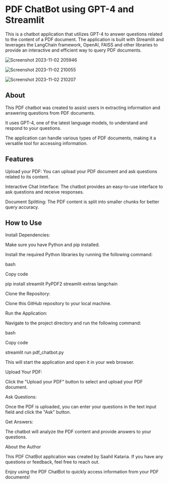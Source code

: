 # PDF ChatBot using GPT-4 and Streamlit

This is a chatbot application that utilizes GPT-4 to answer questions related to the content of a PDF document. The application is built with Streamlit and leverages the LangChain framework, OpenAI, FAISS and other libraries to provide an interactive and efficient way to query PDF documents.

![Screenshot 2023-11-02 205946](https://github.com/saahil1801/PDF-ChatBot-using-GPT-4-and-Streamlit/assets/84408557/66582302-88d6-412b-88df-53c672282be0)

![Screenshot 2023-11-02 210055](https://github.com/saahil1801/PDF-ChatBot-using-GPT-4-and-Streamlit/assets/84408557/3790cf55-728a-4f64-af30-b1709b021ba3)

![Screenshot 2023-11-02 210207](https://github.com/saahil1801/PDF-ChatBot-using-GPT-4-and-Streamlit/assets/84408557/46511699-ab87-473e-aa08-02da0691792c)

## About

This PDF chatbot was created to assist users in extracting information and answering questions from PDF documents.

It uses GPT-4, one of the latest language models, to understand and respond to your questions.

The application can handle various types of PDF documents, making it a versatile tool for accessing information.

## Features

Upload your PDF: You can upload your PDF document and ask questions related to its content.

Interactive Chat Interface: The chatbot provides an easy-to-use interface to ask questions and receive responses.

Document Splitting: The PDF content is split into smaller chunks for better query accuracy.

## How to Use

Install Dependencies:

Make sure you have Python and pip installed.

Install the required Python libraries by running the following command:

bash

Copy code

pip install streamlit PyPDF2 streamlit-extras langchain

Clone the Repository:

Clone this GitHub repository to your local machine.

Run the Application:

Navigate to the project directory and run the following command:

bash

Copy code

streamlit run pdf_chatbot.py

This will start the application and open it in your web browser.

Upload Your PDF:

Click the "Upload your PDF" button to select and upload your PDF document.

Ask Questions:

Once the PDF is uploaded, you can enter your questions in the text input field and click the "Ask" button.

Get Answers:

The chatbot will analyze the PDF content and provide answers to your questions.

About the Author

This PDF ChatBot application was created by Saahil Kataria. If you have any questions or feedback, feel free to reach out.

Enjoy using the PDF ChatBot to quickly access information from your PDF documents!
